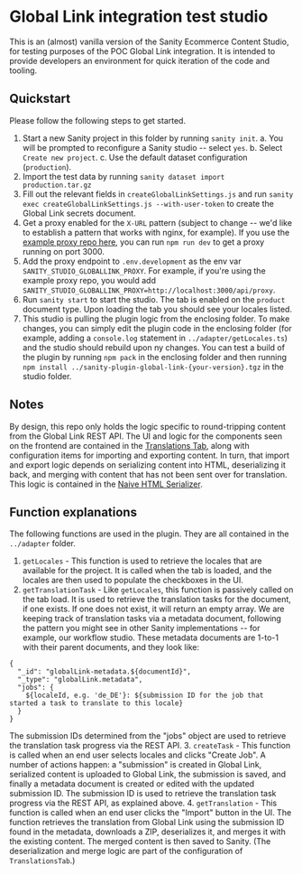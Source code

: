 # Global Link integration test studio

This is an (almost) vanilla version of the Sanity Ecommerce Content Studio, for testing purposes of the POC Global Link integration. It is intended to
provide developers an environment for quick iteration of the code and tooling.

## Quickstart
Please follow the following steps to get started.
1. Start a new Sanity project in this folder by running `sanity init`.
  a. You will be prompted to reconfigure a Sanity studio -- select `yes`.
  b. Select `Create new project`.
  c. Use the default dataset configuration (`production`).
2. Import the test data by running `sanity dataset import production.tar.gz`
3. Fill out the relevant fields in `createGlobalLinkSettings.js` and run `sanity exec createGlobalLinkSettings.js --with-user-token` to create the Global Link secrets document.
4. Get a proxy enabled for the `X-URL` pattern (subject to change -- we'd like to establish a pattern that works with nginx, for example). If you use the [example proxy repo here](https://github.com/cngonzalez/example-sanity-proxy), you can run `npm run dev` to get a proxy running on port 3000.
5. Add the proxy endpoint to `.env.development` as the env var `SANITY_STUDIO_GLOBALLINK_PROXY`. For example, if you're using the example proxy repo, you would add `SANITY_STUDIO_GLOBALLINK_PROXY=http://localhost:3000/api/proxy`. 
6. Run `sanity start` to start the studio. The tab is enabled on the `product` document type. Upon loading the tab you should see your locales listed. 
7. This studio is pulling the plugin logic from the enclosing folder. To make changes, you can simply edit the plugin code in the enclosing folder (for example, adding a `console.log` statement in `../adapter/getLocales.ts`) and the studio should rebuild upon ny changes. You can test a build of the plugin by running `npm pack` in the enclosing folder and then running `npm install ../sanity-plugin-global-link-{your-version}.tgz` in the studio folder.

## Notes
By design, this repo only holds the logic specific to round-tripping content from the Global Link REST API. The UI and logic for the components seen on the frontend are contained in the [Translations Tab](https://github.com/sanity-io/sanity-translations-tab), along with configuration items for importing and exporting content. In turn, that import and export logic depends on serializing content into HTML, deserializing it back, and merging with content that has not been sent over for translation. This logic is contained in the [Naive HTML Serializer](https://github.com/sanity-io/sanity-naive-html-serializer).

## Function explanations
The following functions are used in the plugin. They are all contained in the `../adapter` folder.

1. `getLocales` - This function is used to retrieve the locales that are available for the project. It is called when the tab is loaded, and the locales are then used to populate the checkboxes in the UI.
2. `getTranslationTask` - Like `getLocales`, this function is passively called on the tab load. It is used to retrieve the translation tasks for the document, if one exists. If one does not exist, it will return an empty array. We are keeping track of translation tasks via a metadata document, following the pattern you might see in other Sanity implementations -- for example, our workflow studio. These metadata documents are 1-to-1 with their parent documents, and they look like:
```
{
  "_id": "globalLink-metadata.${documentId}",
  "_type": "globalLink.metadata",
  "jobs": {
    ${localeId, e.g. 'de_DE'}: ${submission ID for the job that started a task to translate to this locale}
  }
}
```
The submission IDs determined from the "jobs" object are used to retrieve the translation task progress via the REST API.
3. `createTask` - This function is called when an end user selects locales and clicks "Create Job". A number of actions happen: a "submission" is created in Global Link, serialized content is uploaded to Global Link, the submission is saved, and finally a metadata document is created or edited with the updated submission ID. The submission ID is used to retrieve the translation task progress via the REST API, as explained above.
4.  `getTranslation` - This function is called when an end user clicks the "Import" button in the UI. The function retrieves the translation from Global Link using the submission ID found in the metadata, downloads a ZIP, deserializes it, and merges it with the existing content. The merged content is then saved to Sanity. (The deserialization and merge logic are part of the configuration of `TranslationsTab`.)